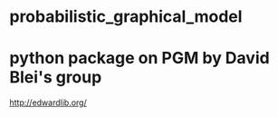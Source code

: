 # probabilistic_graphical_model

# python package on PGM by David Blei's group
http://edwardlib.org/
